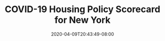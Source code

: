 ---
title: "COVID-19 Housing Policy Scorecard for New York"
date: 2020-04-09T20:43:49-08:00
layout: single
type: covid-policy-rankings
state_abbrev: ny # use state abbreviation.
state_title: New York
photoCredit:
hasSubnav: true
socialDescription: COVID-19 Housing Policy Scorecard for New York
description: See how New York ranks in our nationwide scorecard of housing policies in response to COVID-19.
url: /covid-policy-scorecard/ny
aliases:
    - /covid-policy-scorecard/ny
    - /covid-policy-scorecard/new-york
    - /es/covid-policy-scorecard/ny
    - /es/covid-policy-scorecard/new-york
---